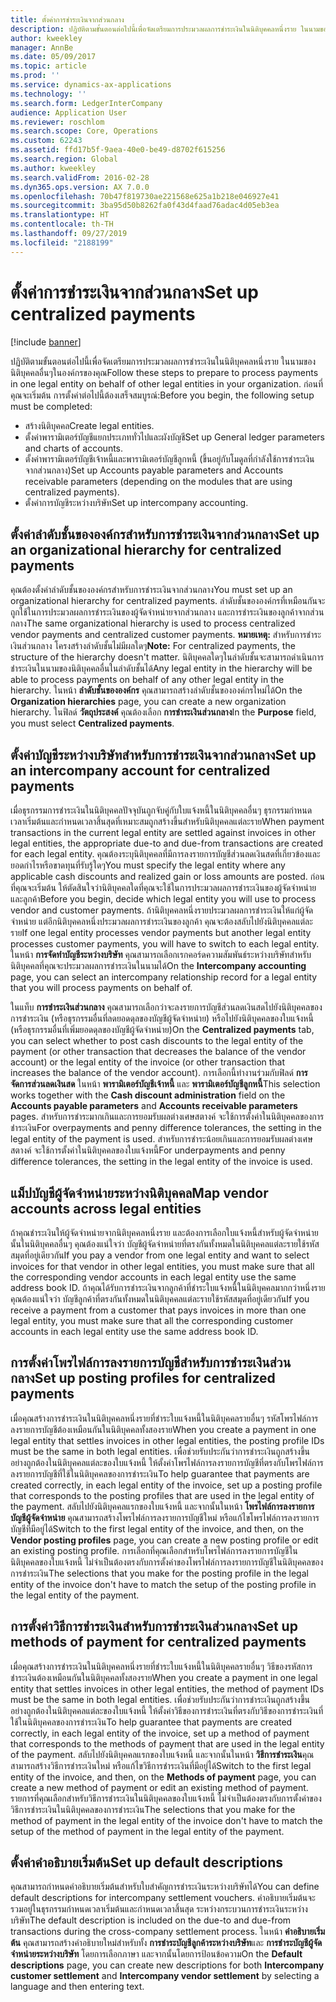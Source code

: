 ```yaml
---
title: ตั้งค่าการชำระเงินจากส่วนกลาง
description: ปฏิบัติตามขั้นตอนต่อไปนี้เพื่อจัดเตรียมการประมวลผลการชำระเงินในนิติบุคคลหนึ่งราย ในนามของนิติบุคคลอื่นๆในองค์กรของคุณ
author: kweekley
manager: AnnBe
ms.date: 05/09/2017
ms.topic: article
ms.prod: ''
ms.service: dynamics-ax-applications
ms.technology: ''
ms.search.form: LedgerInterCompany
audience: Application User
ms.reviewer: roschlom
ms.search.scope: Core, Operations
ms.custom: 62243
ms.assetid: ffd17b5f-9aea-40e0-be49-d8702f615256
ms.search.region: Global
ms.author: kweekley
ms.search.validFrom: 2016-02-28
ms.dyn365.ops.version: AX 7.0.0
ms.openlocfilehash: 70b47f819730ae221568e625a1b218e046927e41
ms.sourcegitcommit: 3ba95d50b8262fa0f43d4faad76adac4d05eb3ea
ms.translationtype: HT
ms.contentlocale: th-TH
ms.lasthandoff: 09/27/2019
ms.locfileid: "2188199"
---
```

# <a name="set-up-centralized-payments"></a><span data-ttu-id="618b8-103">ตั้งค่าการชำระเงินจากส่วนกลาง</span><span class="sxs-lookup"><span data-stu-id="618b8-103">Set up centralized payments</span></span>

[!include [banner](../includes/banner.md)]

<span data-ttu-id="618b8-104">ปฏิบัติตามขั้นตอนต่อไปนี้เพื่อจัดเตรียมการประมวลผลการชำระเงินในนิติบุคคลหนึ่งราย ในนามของนิติบุคคลอื่นๆในองค์กรของคุณ</span><span class="sxs-lookup"><span data-stu-id="618b8-104">Follow these steps to prepare to process payments in one legal entity on behalf of other legal entities in your organization.</span></span> <span data-ttu-id="618b8-105">ก่อนที่คุณจะเริ่มต้น การตั้งค่าต่อไปนี้ต้องเสร็จสมบูรณ์:</span><span class="sxs-lookup"><span data-stu-id="618b8-105">Before you begin, the following setup must be completed:</span></span>

-   <span data-ttu-id="618b8-106">สร้างนิติบุคคล</span><span class="sxs-lookup"><span data-stu-id="618b8-106">Create legal entities.</span></span>
-   <span data-ttu-id="618b8-107">ตั้งค่าพารามิเตอร์บัญชีแยกประเภททั่วไปและผังบัญชี</span><span class="sxs-lookup"><span data-stu-id="618b8-107">Set up General ledger parameters and charts of accounts.</span></span>
-   <span data-ttu-id="618b8-108">ตั้งค่าพารามิเตอร์บัญชีเจ้าหนี้และพารามิเตอร์บัญชีลูกหนี้ (ขึ้นอยู่กับโมดูลที่กำลังใช้การชำระเงินจากส่วนกลาง)</span><span class="sxs-lookup"><span data-stu-id="618b8-108">Set up Accounts payable parameters and Accounts receivable parameters (depending on the modules that are using centralized payments).</span></span>
-   <span data-ttu-id="618b8-109">ตั้งค่าการบัญชีระหว่างบริษัท</span><span class="sxs-lookup"><span data-stu-id="618b8-109">Set up intercompany accounting.</span></span>

## <a name="set-up-an-organizational-hierarchy-for-centralized-payments"></a><span data-ttu-id="618b8-110">ตั้งค่าลำดับชั้นขององค์กรสำหรับการชำระเงินจากส่วนกลาง</span><span class="sxs-lookup"><span data-stu-id="618b8-110">Set up an organizational hierarchy for centralized payments</span></span>
<span data-ttu-id="618b8-111">คุณต้องตั้งค่าลำดับชั้นขององค์กรสำหรับการชำระเงินจากส่วนกลาง</span><span class="sxs-lookup"><span data-stu-id="618b8-111">You must set up an organizational hierarchy for centralized payments.</span></span> <span data-ttu-id="618b8-112">ลำดับชั้นขององค์กรที่เหมือนกันจะถูกใช้ในการประมวลผลการชำระเงินของผู้จัดจำหน่ายจากส่วนกลาง และการชำระเงินของลูกค้าจากส่วนกลาง</span><span class="sxs-lookup"><span data-stu-id="618b8-112">The same organizational hierarchy is used to process centralized vendor payments and centralized customer payments.</span></span> <span data-ttu-id="618b8-113">**หมายเหตุ:** สำหรับการชำระเงินส่วนกลาง โครงสร้างลำดับชั้นไม่มีผลใดๆ</span><span class="sxs-lookup"><span data-stu-id="618b8-113">**Note:** For centralized payments, the structure of the hierarchy doesn't matter.</span></span> <span data-ttu-id="618b8-114">นิติบุคคลใดๆในลำดับชั้นจะสามารถดำเนินการชำระเงินในนามของนิติบุคคลอื่นในลำดับชั้นได้</span><span class="sxs-lookup"><span data-stu-id="618b8-114">Any legal entity in the hierarchy will be able to process payments on behalf of any other legal entity in the hierarchy.</span></span> <span data-ttu-id="618b8-115">ในหน้า **ลำดับชั้นขององค์กร** คุณสามารถสร้างลำดับชั้นขององค์กรใหม่ได้</span><span class="sxs-lookup"><span data-stu-id="618b8-115">On the **Organization hierarchies** page, you can create a new organization hierarchy.</span></span> <span data-ttu-id="618b8-116">ในฟิลด์ **วัตถุประสงค์** คุณต้องเลือก **การชำระเงินส่วนกลาง**</span><span class="sxs-lookup"><span data-stu-id="618b8-116">In the **Purpose** field, you must select **Centralized payments**.</span></span> 

## <a name="set-up-an-intercompany-account-for-centralized-payments"></a><span data-ttu-id="618b8-117">ตั้งค่าบัญชีระหว่างบริษัทสำหรับการชำระเงินจากส่วนกลาง</span><span class="sxs-lookup"><span data-stu-id="618b8-117">Set up an intercompany account for centralized payments</span></span>
<span data-ttu-id="618b8-118">เมื่อธุรกรรมการชำระเงินในนิติบุคคลปัจจุบันถูกจับคู่กับใบแจ้งหนี้ในนิติบุคคลอื่นๆ ธุรกรรมกำหนดเวลาเริ่มต้นและกำหนดเวลาสิ้นสุดที่เหมาะสมถูกสร้างขึ้นสำหรับนิติบุคคลแต่ละราย</span><span class="sxs-lookup"><span data-stu-id="618b8-118">When payment transactions in the current legal entity are settled against invoices in other legal entities, the appropriate due-to and due-from transactions are created for each legal entity.</span></span> <span data-ttu-id="618b8-119">คุณต้องระบุนิติบุคคลที่มีการลงรายการบัญชีส่วนลดเงินสดที่เกี่ยวข้องและยอดกำไรหรือขาดทุนที่รับรู้ใดๆ</span><span class="sxs-lookup"><span data-stu-id="618b8-119">You must specify the legal entity where any applicable cash discounts and realized gain or loss amounts are posted.</span></span> <span data-ttu-id="618b8-120">ก่อนที่คุณจะเริ่มต้น ให้ตัดสินใจว่านิติบุคคลใดที่คุณจะใช้ในการประมวลผลการชำระเงินของผู้จัดจำหน่ายและลูกค้า</span><span class="sxs-lookup"><span data-stu-id="618b8-120">Before you begin, decide which legal entity you will use to process vendor and customer payments.</span></span> <span data-ttu-id="618b8-121">ถ้านิติบุคคลหนึ่งรายประมวลผลการชำระเงินให้แก่ผู้จัดจำหน่าย แต่อีกนิติบุคคลหนึ่งประมวลผลการชำระเงินของลูกค้า คุณจะต้องสลับไปยังนิติบุคคลแต่ละราย</span><span class="sxs-lookup"><span data-stu-id="618b8-121">If one legal entity processes vendor payments but another legal entity processes customer payments, you will have to switch to each legal entity.</span></span> <span data-ttu-id="618b8-122">ในหน้า **การจัดทำบัญชีระหว่างบริษัท** คุณสามารถเลือกเรกคอร์ดความสัมพันธ์ระหว่างบริษัทสำหรับนิติบุคคลที่คุณจะประมวลผลการชำระเงินในนามได้</span><span class="sxs-lookup"><span data-stu-id="618b8-122">On the **Intercompany accounting** page, you can select an intercompany relationship record for a legal entity that you will process payments on behalf of.</span></span> 

<span data-ttu-id="618b8-123">ในแท็บ **การชำระเงินส่วนกลาง** คุณสามารถเลือกว่าจะลงรายการบัญชีส่วนลดเงินสดไปยังนิติบุคคลของการชำระเงิน (หรือธุรกรรมอื่นที่ลดยอดดุลของบัญชีผู้จัดจำหน่าย) หรือไปยังนิติบุคคลของใบแจ้งหนี้ (หรือธุรกรรมอื่นที่เพิ่มยอดดุลของบัญชีผู้จัดจำหน่าย)</span><span class="sxs-lookup"><span data-stu-id="618b8-123">On the **Centralized payments** tab, you can select whether to post cash discounts to the legal entity of the payment (or other transaction that decreases the balance of the vendor account) or the legal entity of the invoice (or other transaction that increases the balance of the vendor account).</span></span> <span data-ttu-id="618b8-124">การเลือกนี้ทำงานร่วมกับฟิลด์ **การจัดการส่วนลดเงินสด** ในหน้า **พารามิเตอร์บัญชีเจ้าหนี้** และ **พารามิเตอร์บัญชีลูกหนี้**</span><span class="sxs-lookup"><span data-stu-id="618b8-124">This selection works together with the **Cash discount administration** field on the **Accounts payable parameters** and **Accounts receivable parameters** pages.</span></span> <span data-ttu-id="618b8-125">สำหรับการชำระมากเกินและการยอมรับผลต่างเศษสตางค์ จะใช้การตั้งค่าในนิติบุคคลของการชำระเงิน</span><span class="sxs-lookup"><span data-stu-id="618b8-125">For overpayments and penny difference tolerances, the setting in the legal entity of the payment is used.</span></span> <span data-ttu-id="618b8-126">สำหรับการชำระน้อยเกินและการยอมรับผลต่างเศษสตางค์ จะใช้การตั้งค่าในนิติบุคคลของใบแจ้งหนี้</span><span class="sxs-lookup"><span data-stu-id="618b8-126">For underpayments and penny difference tolerances, the setting in the legal entity of the invoice is used.</span></span>

## <a name="map-vendor-accounts-across-legal-entities"></a><span data-ttu-id="618b8-127">แม็ปบัญชีผู้จัดจำหน่ายระหว่างนิติบุคคล</span><span class="sxs-lookup"><span data-stu-id="618b8-127">Map vendor accounts across legal entities</span></span>
<span data-ttu-id="618b8-128">ถ้าคุณชำระเงินให้ผู้จัดจำหน่ายจากนิติบุคคลหนึ่งราย และต้องการเลือกใบแจ้งหนี้สำหรับผู้จัดจำหน่ายนั้นในนิติบุคคลอื่นๆ คุณต้องแน่ใจว่า บัญชีผู้จัดจำหน่ายที่ตรงกันทั้งหมดในนิติบุคคลแต่ละรายใช้รหัสสมุดที่อยู่เดียวกัน</span><span class="sxs-lookup"><span data-stu-id="618b8-128">If you pay a vendor from one legal entity and want to select invoices for that vendor in other legal entities, you must make sure that all the corresponding vendor accounts in each legal entity use the same address book ID.</span></span> <span data-ttu-id="618b8-129">ถ้าคุณได้รับการชำระเงินจากลูกค้าที่ชำระใบแจ้งหนี้ในนิติบุคคลมากกว่าหนึ่งราย คุณต้องแน่ใจว่า บัญชีลูกค้าที่ตรงกันทั้งหมดในนิติบุคคลแต่ละรายใช้รหัสสมุดที่อยู่เดียวกัน</span><span class="sxs-lookup"><span data-stu-id="618b8-129">If you receive a payment from a customer that pays invoices in more than one legal entity, you must make sure that all the corresponding customer accounts in each legal entity use the same address book ID.</span></span>

## <a name="set-up-posting-profiles-for-centralized-payments"></a><span data-ttu-id="618b8-130">การตั้งค่าโพรไฟล์การลงรายการบัญชีสำหรับการชำระเงินส่วนกลาง</span><span class="sxs-lookup"><span data-stu-id="618b8-130">Set up posting profiles for centralized payments</span></span>
<span data-ttu-id="618b8-131">เมื่อคุณสร้างการชำระเงินในนิติบุคคลหนึ่งรายที่ชำระใบแจ้งหนี้ในนิติบุคคลรายอื่นๆ รหัสโพรไฟล์การลงรายการบัญชีต้องเหมือนกันในนิติบุคคลทั้งสองราย</span><span class="sxs-lookup"><span data-stu-id="618b8-131">When you create a payment in one legal entity that settles invoices in other legal entities, the posting profile IDs must be the same in both legal entities.</span></span> <span data-ttu-id="618b8-132">เพื่อช่วยรับประกันว่าการชำระเงินถูกสร้างขึ้นอย่างถูกต้องในนิติบุคคลแต่ละของใบแจ้งหนี้ ให้ตั้งค่าโพรไฟล์การลงรายการบัญชีที่ตรงกับโพรไฟล์การลงรายการบัญชีที่ใช้ในนิติบุคคลของการชำระเงิน</span><span class="sxs-lookup"><span data-stu-id="618b8-132">To help guarantee that payments are created correctly, in each legal entity of the invoice, set up a posting profile that corresponds to the posting profiles that are used in the legal entity of the payment.</span></span> <span data-ttu-id="618b8-133">สลับไปยังนิติบุคคลแรกของใบแจ้งหนี้ และจากนั้นในหน้า **โพรไฟล์การลงรายการบัญชีผู้จัดจำหน่าย** คุณสามารถสร้างโพรไฟล์การลงรายการบัญชีใหม่ หรือแก้ไขโพรไฟล์การลงรายการบัญชีที่มีอยู่ได้</span><span class="sxs-lookup"><span data-stu-id="618b8-133">Switch to the first legal entity of the invoice, and then, on the **Vendor posting profiles** page, you can create a new posting profile or edit an existing posting profile.</span></span> <span data-ttu-id="618b8-134">การเลือกที่คุณเลือกสำหรับโพรไฟล์การลงรายการบัญชีในนิติบุคคลของใบแจ้งหนี้ ไม่จำเป็นต้องตรงกับการตั้งค่าของโพรไฟล์การลงรายการบัญชีในนิติบุคคลของการชำระเงิน</span><span class="sxs-lookup"><span data-stu-id="618b8-134">The selections that you make for the posting profile in the legal entity of the invoice don't have to match the setup of the posting profile in the legal entity of the payment.</span></span>

## <a name="set-up-methods-of-payment-for-centralized-payments"></a><span data-ttu-id="618b8-135">การตั้งค่าวิธีการชำระเงินสำหรับการชำระเงินส่วนกลาง</span><span class="sxs-lookup"><span data-stu-id="618b8-135">Set up methods of payment for centralized payments</span></span>
<span data-ttu-id="618b8-136">เมื่อคุณสร้างการชำระเงินในนิติบุคคลหนึ่งรายที่ชำระใบแจ้งหนี้ในนิติบุคคลรายอื่นๆ วิธีของรหัสการชำระเงินต้องเหมือนกันในนิติบุคคลทั้งสองราย</span><span class="sxs-lookup"><span data-stu-id="618b8-136">When you create a payment in one legal entity that settles invoices in other legal entities, the method of payment IDs must be the same in both legal entities.</span></span> <span data-ttu-id="618b8-137">เพื่อช่วยรับประกันว่าการชำระเงินถูกสร้างขึ้นอย่างถูกต้องในนิติบุคคลแต่ละของใบแจ้งหนี้ ให้ตั้งค่าวิธีของการชำระเงินที่ตรงกับวิธีของการชำระเงินที่ใช้ในนิติบุคคลของการชำระเงิน</span><span class="sxs-lookup"><span data-stu-id="618b8-137">To help guarantee that payments are created correctly, in each legal entity of the invoice, set up a method of payment that corresponds to the methods of payment that are used in the legal entity of the payment.</span></span> <span data-ttu-id="618b8-138">สลับไปยังนิติบุคคลแรกของใบแจ้งหนี้ และจากนั้นในหน้า **วิธีการชำระเงิน**คุณสามารถสร้างวิธีการชำระเงินใหม่ หรือแก้ไขวิธีการชำระเงินที่มีอยู่ได้</span><span class="sxs-lookup"><span data-stu-id="618b8-138">Switch to the first legal entity of the invoice, and then, on the **Methods of payment** page, you can create a new method of payment or edit an existing method of payment.</span></span> <span data-ttu-id="618b8-139">รายการที่คุณเลือกสำหรับวิธีการชำระเงินในนิติบุคคลของใบแจ้งหนี้ ไม่จำเป็นต้องตรงกับการตั้งค่าของวิธีการชำระเงินในนิติบุคคลของการชำระเงิน</span><span class="sxs-lookup"><span data-stu-id="618b8-139">The selections that you make for the method of payment in the legal entity of the invoice don't have to match the setup of the method of payment in the legal entity of the payment.</span></span>

## <a name="set-up-default-descriptions"></a><span data-ttu-id="618b8-140">ตั้งค่าคำอธิบายเริ่มต้น</span><span class="sxs-lookup"><span data-stu-id="618b8-140">Set up default descriptions</span></span>
<span data-ttu-id="618b8-141">คุณสามารถกำหนดคำอธิบายเริ่มต้นสำหรับใบสำคัญการชำระเงินระหว่างบริษัทได้</span><span class="sxs-lookup"><span data-stu-id="618b8-141">You can define default descriptions for intercompany settlement vouchers.</span></span> <span data-ttu-id="618b8-142">คำอธิบายเริ่มต้นจะรวมอยู่ในธุรกรรมกำหนดเวลาเริ่มต้นและกำหนดเวลาสิ้นสุด ระหว่างกระบวนการชำระเงินระหว่างบริษัท</span><span class="sxs-lookup"><span data-stu-id="618b8-142">The default description is included on the due-to and due-from transactions during the cross-company settlement process.</span></span> <span data-ttu-id="618b8-143">ในหน้า **คำอธิบายเริ่มต้น** คุณสามารถสร้างคำอธิบายใหม่สำหรับทั้ง **การชำระบัญชีลูกค้าระหว่างบริษัท**และ **การชำระบัญชีผู้จัดจำหน่ายระหว่างบริษัท** โดยการเลือกภาษา และจากนั้นโดยการป้อนข้อความ</span><span class="sxs-lookup"><span data-stu-id="618b8-143">On the **Default descriptions** page, you can create new descriptions for both **Intercompany customer settlement** and **Intercompany vendor settlement** by selecting a language and then entering text.</span></span>



